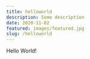 ```yaml
---
title: helloworld
description: Some description
date: 2020-11-02
featured: images/featured.jpg
slug: /helloworld
---
```


Hello World!
